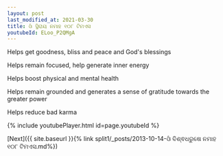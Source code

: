 ```yaml
---
layout: post
last_modified_at: 2021-03-30
title: ଓଁ ସ୍ଥିରାୟ ନମାହ ୧୦୮ ଟିମଏସ
youtubeId: ELoo_P2QMgA
---
```

 
 
Helps get goodness, bliss and peace and God's blessings
 
Helps remain focused, help generate inner energy 
 
Helps boost physical and mental health 
 
Helps remain grounded and generates a sense of gratitude towards the greater power 
 
Helps reduce bad karma
 
 
 
 


{% include youtubePlayer.html id=page.youtubeId %}
 
[Next]({{ site.baseurl }}{% link  split1/_posts/2013-10-14-ଓଁ ବିଶ୍ଵଧରୁଷେ ନମାହ ୧୦୮ ଟିମଏସ.md%})
 
